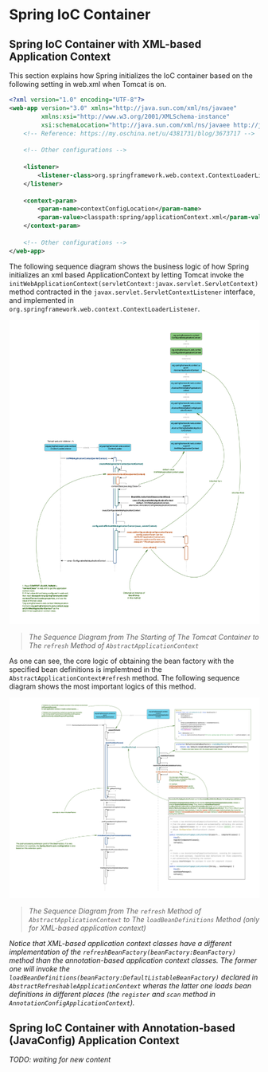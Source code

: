 # Spring IoC Container

## Spring IoC Container with XML-based Application Context

This section explains how Spring initializes the IoC container based on the following setting in web.xml when Tomcat is on.

```xml
<?xml version="1.0" encoding="UTF-8"?>
<web-app version="3.0" xmlns="http://java.sun.com/xml/ns/javaee"
         xmlns:xsi="http://www.w3.org/2001/XMLSchema-instance"
         xsi:schemaLocation="http://java.sun.com/xml/ns/javaee http://java.sun.com/xml/ns/javaee/web-app_3_0.xsd">
    <!-- Reference: https://my.oschina.net/u/4381731/blog/3673717 -->

    <!-- Other configurations -->

    <listener>
        <listener-class>org.springframework.web.context.ContextLoaderListener</listener-class>
    </listener>

    <context-param>
        <param-name>contextConfigLocation</param-name>
        <param-value>classpath:spring/applicationContext.xml</param-value>
    </context-param>

    <!-- Other configurations -->
</web-app>
```

The following sequence diagram shows the business logic of how Spring initializes an xml based ApplicationContext by letting Tomcat invoke the `initWebApplicationContext(servletContext:javax.servlet.ServletContext)` method contracted in the `javax.servlet.ServletContextListener` interface, and implemented in `org.springframework.web.context.ContextLoaderListener`.

![ContextLoaderListener_to_BeanFactory](../../images/Spring-IoC-Container/ContextLoaderListener_XmlWebApplictionContext_BeanFactory.png)

> _The Sequence Diagram from The Starting of The Tomcat Container to The `refresh` Method of `AbstractApplicationContext`_

As one can see, the core logic of obtaining the bean factory with the specified bean definitions is implemtned in the `AbstractApplicationContext#refresh` method. The following sequence diagram shows the most important logics of this method.

![AbstractApplicationContext_refresh](../../images/Spring-IoC-Container/AbstractApplicationContext_refresh.png)

> _The Sequence Diagram from The `refresh` Method of `AbstractApplicationContext` to The `loadBeanDefinitions` Method (only for XML-based application context)_

_Notice that XML-based application context classes have a different implementation of the `refreshBeanFactory(beanFactory:BeanFactory)` method than the annotation-based application context classes. The former one will invoke the `loadBeanDefinitions(beanFactory:DefaultListableBeanFactory)` declared in `AbstractRefreshableApplicationContext` wheras the latter one loads bean definitions in different places (the `register` and `scan` method in `AnnotationConfigApplicationContext`)._

## Spring IoC Container with Annotation-based (JavaConfig) Application Context

_TODO: waiting for new content_
